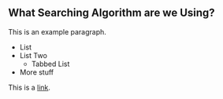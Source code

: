 ## What Searching Algorithm are we Using?

This is an example paragraph.

* List
* List Two
  * Tabbed List
* More stuff

This is a [link](https://google.com).
